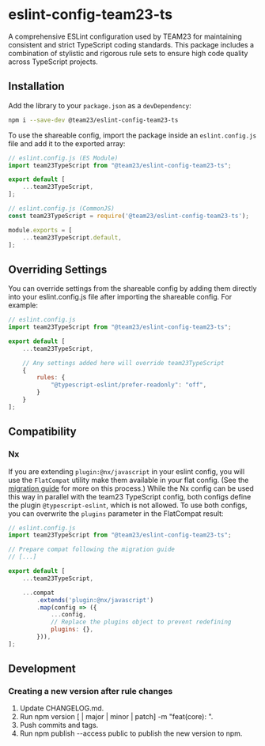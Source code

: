 # eslint-config-team23-ts

A comprehensive ESLint configuration used by TEAM23 for maintaining consistent and strict TypeScript coding standards.
This package includes a combination of stylistic and rigorous rule sets to ensure high code quality across TypeScript projects.

## Installation

Add the library to your `package.json` as a `devDependency`:

```bash
npm i --save-dev @team23/eslint-config-team23-ts
```

To use the shareable config, import the package inside an `eslint.config.js` file and add it to the exported array:

```ts
// eslint.config.js (ES Module)
import team23TypeScript from "@team23/eslint-config-team23-ts";

export default [
    ...team23TypeScript,
];
```

```js
// eslint.config.js (CommonJS)
const team23TypeScript = require('@team23/eslint-config-team23-ts');

module.exports = [
    ...team23TypeScript.default,
];
```

## Overriding Settings

You can override settings from the shareable config by adding them directly into your eslint.config.js
file after importing the shareable config. For example:

```js
// eslint.config.js
import team23TypeScript from "@team23/eslint-config-team23-ts";

export default [
    ...team23TypeScript,

    // Any settings added here will override team23TypeScript
    {
        rules: {
            "@typescript-eslint/prefer-readonly": "off",
        }
    }
];
```

## Compatibility

### Nx

If you are extending `plugin:@nx/javascript` in your eslint config, you will use the `FlatCompat` utility make them available in your flat config. (See the [migration guide](https://eslint.org/docs/latest/use/configure/migration-guide#using-eslintrc-configs-in-flat-config) for more on this process.)
While the Nx config can be used this way in parallel with the team23 TypeScript config, both configs define the plugin `@typescript-eslint`, which is not allowed. To use both configs, you can overwrite the `plugins` parameter in the FlatCompat result:

```js
// eslint.config.js
import team23TypeScript from "@team23/eslint-config-team23-ts";

// Prepare compat following the migration guide
// [...]

export default [
    ...team23TypeScript,

    ...compat
        .extends('plugin:@nx/javascript')
        .map(config => ({
            ...config,
            // Replace the plugins object to prevent redefining
            plugins: {},
        })),
];
```

## Development

### Creating a new version after rule changes

1. Update CHANGELOG.md.
2. Run npm version [<newversion> | major | minor | patch] -m "feat(core): <versionmessage>".
3. Push commits and tags.
4. Run npm publish --access public to publish the new version to npm.
